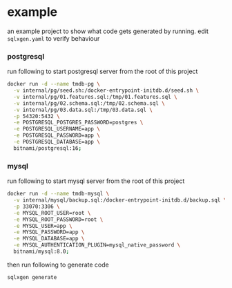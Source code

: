 # example
an example project to show what code gets generated by running. edit `sqlxgen.yaml` to verify behaviour

### postgresql
run following to start postgresql server from the root of this project
```bash
docker run -d --name tmdb-pg \
  -v internal/pg/seed.sh:/docker-entrypoint-initdb.d/seed.sh \
  -v internal/pg/01.features.sql:/tmp/01.features.sql \
  -v internal/pg/02.schema.sql:/tmp/02.schema.sql \
  -v internal/pg/03.data.sql:/tmp/03.data.sql \
  -p 54320:5432 \
  -e POSTGRESQL_POSTGRES_PASSWORD=postgres \
  -e POSTGRESQL_USERNAME=app \
  -e POSTGRESQL_PASSWORD=app \
  -e POSTGRESQL_DATABASE=app \
  bitnami/postgresql:16;
```

### mysql
run following to start mysql server from the root of this project
```bash
docker run -d --name tmdb-mysql \
  -v internal/mysql/backup.sql:/docker-entrypoint-initdb.d/backup.sql \
  -p 33070:3306 \
  -e MYSQL_ROOT_USER=root \
  -e MYSQL_ROOT_PASSWORD=root \
  -e MYSQL_USER=app \
  -e MYSQL_PASSWORD=app \
  -e MYSQL_DATABASE=app \
  -e MYSQL_AUTHENTICATION_PLUGIN=mysql_native_password \
  bitnami/mysql:8.0;
```

then run following to generate code
```bash
sqlxgen generate
```
